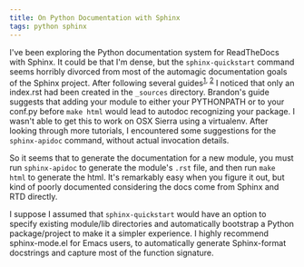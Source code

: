 ```yaml
---
title: On Python Documentation with Sphinx
tags: python sphinx
---
```


I've been exploring the Python documentation system for ReadTheDocs with Sphinx. It could be that I'm dense, but the `sphinx-quickstart` command seems horribly divorced from most of the automagic documentation goals of the Sphinx project. After following several guides<sup>[1][1], [2][2]</sup> I noticed that only an index.rst had been created in the `_sources` directory. Brandon's guide suggests that adding your module to either your PYTHONPATH or to your conf.py before `make html` would lead to autodoc recognizing your package. I wasn't able to get this to work on OSX Sierra using a virtualenv. After looking through more tutorials, I encountered some suggestions for the `sphinx-apidoc` command, without actual invocation details.


So it seems that to generate the documentation for a new module, you must run `sphinx-apidoc` to generate the module's `.rst` file, and then run `make html` to generate the html. It's remarkably easy when you figure it out, but kind of poorly documented considering the docs come from Sphinx and RTD directly.

I suppose I assumed that `sphinx-quickstart` would have an option to specify existing module/lib directories and automatically bootstrap a Python package/project to make it a simpler experience. I highly recommend sphinx-mode.el for Emacs users, to automatically generate Sphinx-format docstrings and capture most of the function signature.




[1]: https://media.readthedocs.org/pdf/brandons-sphinx-tutorial/latest/brandons-sphinx-tutorial.pdf
[2]: http://www.sphinx-doc.org/en/stable/tutorial.html
